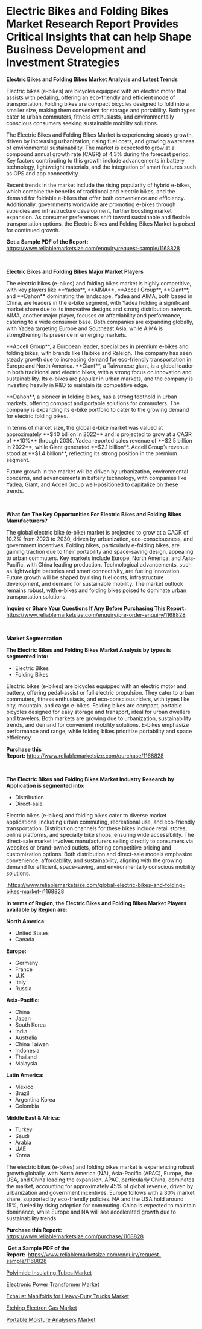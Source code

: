 <p><h1>Electric Bikes and Folding Bikes Market Research Report Provides Critical Insights that can help Shape Business Development and Investment Strategies</h1></p><p><strong>Electric Bikes and Folding Bikes Market Analysis and Latest Trends</strong></p>
<p><p>Electric bikes (e-bikes) are bicycles equipped with an electric motor that assists with pedaling, offering an eco-friendly and efficient mode of transportation. Folding bikes are compact bicycles designed to fold into a smaller size, making them convenient for storage and portability. Both types cater to urban commuters, fitness enthusiasts, and environmentally conscious consumers seeking sustainable mobility solutions.</p><p>The Electric Bikes and Folding Bikes Market is experiencing steady growth, driven by increasing urbanization, rising fuel costs, and growing awareness of environmental sustainability. The market is expected to grow at a compound annual growth rate (CAGR) of 4.3% during the forecast period. Key factors contributing to this growth include advancements in battery technology, lightweight materials, and the integration of smart features such as GPS and app connectivity.</p><p>Recent trends in the market include the rising popularity of hybrid e-bikes, which combine the benefits of traditional and electric bikes, and the demand for foldable e-bikes that offer both convenience and efficiency. Additionally, governments worldwide are promoting e-bikes through subsidies and infrastructure development, further boosting market expansion. As consumer preferences shift toward sustainable and flexible transportation options, the Electric Bikes and Folding Bikes Market is poised for continued growth.</p></p>
<p><strong>Get a Sample PDF of the Report:&nbsp;</strong> <a href="https://www.reliablemarketsize.com/enquiry/request-sample/1168828?utm_campaign=1897&utm_medium=2&utm_source=Github&utm_content=ia&utm_term=20012025&utm_id=electric-bikes-and-folding-bikes">https://www.reliablemarketsize.com/enquiry/request-sample/1168828</a></p>
<p>&nbsp;</p>
<p><strong>Electric Bikes and Folding Bikes Major Market Players</strong></p>
<p><p>The electric bikes (e-bikes) and folding bikes market is highly competitive, with key players like **Yadea**, **AIMA**, **Accell Group**, **Giant**, and **Dahon** dominating the landscape. Yadea and AIMA, both based in China, are leaders in the e-bike segment, with Yadea holding a significant market share due to its innovative designs and strong distribution network. AIMA, another major player, focuses on affordability and performance, catering to a wide consumer base. Both companies are expanding globally, with Yadea targeting Europe and Southeast Asia, while AIMA is strengthening its presence in emerging markets.</p><p>**Accell Group**, a European leader, specializes in premium e-bikes and folding bikes, with brands like Haibike and Raleigh. The company has seen steady growth due to increasing demand for eco-friendly transportation in Europe and North America. **Giant**, a Taiwanese giant, is a global leader in both traditional and electric bikes, with a strong focus on innovation and sustainability. Its e-bikes are popular in urban markets, and the company is investing heavily in R&D to maintain its competitive edge.</p><p>**Dahon**, a pioneer in folding bikes, has a strong foothold in urban markets, offering compact and portable solutions for commuters. The company is expanding its e-bike portfolio to cater to the growing demand for electric folding bikes.</p><p>In terms of market size, the global e-bike market was valued at approximately **$40 billion in 2022** and is projected to grow at a CAGR of **10%** through 2030. Yadea reported sales revenue of **$2.5 billion in 2022**, while Giant generated **$2.1 billion**. Accell Group’s revenue stood at **$1.4 billion**, reflecting its strong position in the premium segment.</p><p>Future growth in the market will be driven by urbanization, environmental concerns, and advancements in battery technology, with companies like Yadea, Giant, and Accell Group well-positioned to capitalize on these trends.</p></p>
<p>&nbsp;</p>
<p><strong>What Are The Key Opportunities For Electric Bikes and Folding Bikes Manufacturers?</strong></p>
<p><p>The global electric bike (e-bike) market is projected to grow at a CAGR of 10.2% from 2023 to 2030, driven by urbanization, eco-consciousness, and government incentives. Folding bikes, particularly e-folding bikes, are gaining traction due to their portability and space-saving design, appealing to urban commuters. Key markets include Europe, North America, and Asia-Pacific, with China leading production. Technological advancements, such as lightweight batteries and smart connectivity, are fueling innovation. Future growth will be shaped by rising fuel costs, infrastructure development, and demand for sustainable mobility. The market outlook remains robust, with e-bikes and folding bikes poised to dominate urban transportation solutions.</p></p>
<p><strong>Inquire or Share Your Questions If Any Before Purchasing This Report:</strong> <a href="https://www.reliablemarketsize.com/enquiry/pre-order-enquiry/1168828?utm_campaign=1897&utm_medium=2&utm_source=Github&utm_content=ia&utm_term=20012025&utm_id=electric-bikes-and-folding-bikes">https://www.reliablemarketsize.com/enquiry/pre-order-enquiry/1168828</a></p>
<p>&nbsp;</p>
<p><strong>Market Segmentation</strong></p>
<p><strong>The Electric Bikes and Folding Bikes Market Analysis by types is segmented into:</strong></p>
<p><ul><li>Electric Bikes</li><li>Folding Bikes</li></ul></p>
<p><p>Electric bikes (e-bikes) are bicycles equipped with an electric motor and battery, offering pedal-assist or full electric propulsion. They cater to urban commuters, fitness enthusiasts, and eco-conscious riders, with types like city, mountain, and cargo e-bikes. Folding bikes are compact, portable bicycles designed for easy storage and transport, ideal for urban dwellers and travelers. Both markets are growing due to urbanization, sustainability trends, and demand for convenient mobility solutions. E-bikes emphasize performance and range, while folding bikes prioritize portability and space efficiency.</p></p>
<p><strong>Purchase this Report:&nbsp;</strong><a href="https://www.reliablemarketsize.com/purchase/1168828?utm_campaign=1897&utm_medium=2&utm_source=Github&utm_content=ia&utm_term=20012025&utm_id=electric-bikes-and-folding-bikes">https://www.reliablemarketsize.com/purchase/1168828</a></p>
<p>&nbsp;</p>
<p><strong>The Electric Bikes and Folding Bikes Market Industry Research by Application is segmented into:</strong></p>
<p><ul><li>Distribution</li><li>Direct-sale</li></ul></p>
<p><p>Electric bikes (e-bikes) and folding bikes cater to diverse market applications, including urban commuting, recreational use, and eco-friendly transportation. Distribution channels for these bikes include retail stores, online platforms, and specialty bike shops, ensuring wide accessibility. The direct-sale market involves manufacturers selling directly to consumers via websites or brand-owned outlets, offering competitive pricing and customization options. Both distribution and direct-sale models emphasize convenience, affordability, and sustainability, aligning with the growing demand for efficient, space-saving, and environmentally conscious mobility solutions.</p></p>
<p><a href="https://www.reliablemarketsize.com/global-electric-bikes-and-folding-bikes-market-r1168828?utm_campaign=1897&utm_medium=2&utm_source=Github&utm_content=ia&utm_term=20012025&utm_id=electric-bikes-and-folding-bikes">&nbsp;https://www.reliablemarketsize.com/global-electric-bikes-and-folding-bikes-market-r1168828</a></p>
<p><strong>In terms of Region, the Electric Bikes and Folding Bikes Market Players available by Region are:</strong></p>
<p>
    <p> <strong> North America: </strong>
        <ul>
            <li>United States</li>
            <li>Canada</li>
        </ul>
        </p> 
    <p> <strong> Europe: </strong>
        <ul>
            <li>Germany</li>
            <li>France</li>
            <li>U.K.</li>
            <li>Italy</li>
            <li>Russia</li>
        </ul>
        </p> 
    <p> <strong> Asia-Pacific: </strong>
        <ul>
            <li>China</li>
            <li>Japan</li>
            <li>South Korea</li>
            <li>India</li>
            <li>Australia</li>
            <li>China Taiwan</li>
            <li>Indonesia</li>
            <li>Thailand</li>
            <li>Malaysia</li>
        </ul>
        </p> 
    <p> <strong> Latin America: </strong>
        <ul>
            <li>Mexico</li>
            <li>Brazil</li>
            <li>Argentina Korea</li>
            <li>Colombia</li>
        </ul>
        </p> 
    <p> <strong> Middle East & Africa: </strong>
        <ul>
            <li>Turkey</li>
            <li>Saudi</li>
            <li>Arabia</li>
            <li>UAE</li>
            <li>Korea</li>
        </ul>
    </p>
    </p>
<p><p>The electric bikes (e-bikes) and folding bikes market is experiencing robust growth globally, with North America (NA), Asia-Pacific (APAC), Europe, the USA, and China leading the expansion. APAC, particularly China, dominates the market, accounting for approximately 45% of global revenue, driven by urbanization and government incentives. Europe follows with a 30% market share, supported by eco-friendly policies. NA and the USA hold around 15%, fueled by rising adoption for commuting. China is expected to maintain dominance, while Europe and NA will see accelerated growth due to sustainability trends.</p></p>
<p><strong>Purchase this Report: </strong><a href="https://www.reliablemarketsize.com/purchase/1168828?utm_campaign=1897&utm_medium=2&utm_source=Github&utm_content=ia&utm_term=20012025&utm_id=electric-bikes-and-folding-bikes">https://www.reliablemarketsize.com/purchase/1168828</a></p>
<p>&nbsp;<strong>Get a Sample PDF of the Report:&nbsp;&nbsp;</strong><a href="https://www.reliablemarketsize.com/enquiry/request-sample/1168828?utm_campaign=1897&utm_medium=2&utm_source=Github&utm_content=ia&utm_term=20012025&utm_id=electric-bikes-and-folding-bikes">https://www.reliablemarketsize.com/enquiry/request-sample/1168828</a></p>
<p><strong></strong></p>
<p><p><a href="https://www.linkedin.com/pulse/strong-growth-anticipated-global-polyimide-insulating-tubes-shzze?utm_campaign=1897&utm_medium=2&utm_source=Github&utm_content=ia&utm_term=20012025&utm_id=electric-bikes-and-folding-bikes">Polyimide Insulating Tubes Market</a></p><p><a href="https://www.linkedin.com/pulse/anticipated-growth-electronic-power-transformer-market-tckqc?utm_campaign=1897&utm_medium=2&utm_source=Github&utm_content=ia&utm_term=20012025&utm_id=electric-bikes-and-folding-bikes">Electronic Power Transformer Market</a></p><p><a href="https://www.linkedin.com/pulse/close-examination-exhaust-manifolds-heavy-duty-trucks-market-ybwfe?utm_campaign=1897&utm_medium=2&utm_source=Github&utm_content=ia&utm_term=20012025&utm_id=electric-bikes-and-folding-bikes">Exhaust Manifolds for Heavy-Duty Trucks Market</a></p><p><a href="https://www.linkedin.com/pulse/examining-future-etching-electron-gas-market-trend-analysis-nt7be?utm_campaign=1897&utm_medium=2&utm_source=Github&utm_content=ia&utm_term=20012025&utm_id=electric-bikes-and-folding-bikes">Etching Electron Gas Market</a></p><p><a href="https://www.linkedin.com/pulse/navigating-portable-moisture-analysers-market-size-using-lf3mc?utm_campaign=1897&utm_medium=2&utm_source=Github&utm_content=ia&utm_term=20012025&utm_id=electric-bikes-and-folding-bikes">Portable Moisture Analysers Market</a></p></p>